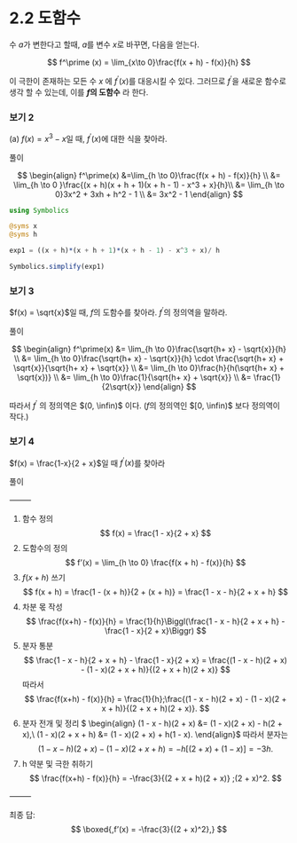 # 2.2 도함수

수 $a$가 변한다고 할때, $a$를 변수 $x$로 바꾸면, 다음을 얻는다.

$$
f^\prime (x) = \lim_{x\to 0}\frac{f(x + h) - f(x)}{h}
$$

이 극한이 존재하는 모든 수 $x$ 에 $f^\prime(x)$를 대응시킬 수 있다. 그러므로 $f^\prime$을 새로운 함수로 생각 할 수 있는데, 이를 **$f$의 도함수** 라 한다.

### 보기 2 

(a) $f(x) = x^3 - x$일 때, $f^\prime(x)$에 대한 식을 찾아라.

풀이

$$
\begin{align}
f^\prime(x) &=\lim_{h \to 0}\frac{f(x + h) - f(x)}{h} \\
&= \lim_{h \to 0 }\frac{(x + h)(x + h + 1)(x + h - 1) - x^3 + x}{h}\\
&= \lim_{h \to 0}3x^2 + 3xh + h^2 - 1 \\
&= 3x^2 - 1
\end{align}
$$

```julia
using Symbolics

@syms x
@syms h

exp1 = ((x + h)*(x + h + 1)*(x + h - 1) - x^3 + x)/ h

Symbolics.simplify(exp1)

```

### 보기 3
$f(x) = \sqrt{x}$일 때, $f$의 도함수를 찾아라. $f^\prime$의 정의역을 말하라.

풀이

$$
\begin{align}
f^\prime(x) &= \lim_{h \to 0}\frac{\sqrt{h+ x} - \sqrt{x}}{h} \\
&= \lim_{h \to 0}\frac{\sqrt{h+ x} - \sqrt{x}}{h} \cdot \frac{\sqrt{h+ x} + \sqrt{x}}{\sqrt{h+ x} + \sqrt{x}} \\
&= \lim_{h \to 0}\frac{h}{h(\sqrt{h+ x} + \sqrt{x})} \\
&= \lim_{h \to 0}\frac{1}{\sqrt{h+ x} + \sqrt{x}} \\
&= \frac{1}{2\sqrt{x}}
\end{align}
$$

따라서 $f^\prime$ 의 정의역은 $(0, \infin)$ 이다. ($f$의 정의역인 $[0, \infin)$ 보다 정의역이 작다.)

### 보기 4
$f(x) = \frac{1-x}{2 + x}$일 때 $f^\prime(x)$를 찾아라

풀이

⸻

1.	함수 정의
$$
f(x) = \frac{1 - x}{2 + x}
$$
2.	도함수의 정의
$$
f’(x) = \lim_{h \to 0} \frac{f(x + h) - f(x)}{h}
$$
3.	$f(x+h)$ 쓰기
$$
f(x + h) = \frac{1 - (x + h)}{2 + (x + h)}
= \frac{1 - x - h}{2 + x + h}
$$
4.	차분 몫 작성
$$
\frac{f(x+h) - f(x)}{h}
= \frac{1}{h}\Biggl(\frac{1 - x - h}{2 + x + h} - \frac{1 - x}{2 + x}\Biggr)
$$
5.	분자 통분
$$
\frac{1 - x - h}{2 + x + h} - \frac{1 - x}{2 + x}
= \frac{(1 - x - h)(2 + x) - (1 - x)(2 + x + h)}{(2 + x + h)(2 + x)}
$$
따라서
$$
\frac{f(x+h) - f(x)}{h}
= \frac{1}{h};\frac{(1 - x - h)(2 + x) - (1 - x)(2 + x + h)}{(2 + x + h)(2 + x)}.
$$
6.	분자 전개 및 정리
$
\begin{align}
(1 - x - h)(2 + x) &= (1 - x)(2 + x) - h(2 + x),\\
(1 - x)(2 + x + h) &= (1 - x)(2 + x) + h(1 - x).
\end{align}$
따라서 분자는
$$
(1 - x - h)(2 + x) - (1 - x)(2 + x + h)
= -h\bigl[(2 + x) + (1 - x)\bigr]
= -3h.
$$
7.	h 약분 및 극한 취하기
$$
\frac{f(x+h) - f(x)}{h}
= -\frac{3}{(2 + x + h)(2 + x)}
;(2 + x)^2.
$$

⸻

최종 답:
$$
\boxed{,f’(x) = -\frac{3}{(2 + x)^2},}
$$

